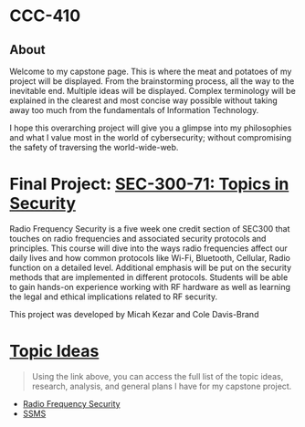 # CCC-410
## About
  Welcome to my capstone page. This is where the meat and potatoes of my project will be displayed. From the brainstorming process, all the way to the inevitable end. Multiple ideas will be displayed. Complex terminology will be explained in the clearest and most concise way possible without taking away too much from the fundamentals of Information Technology. 
  
  I hope this overarching project will give you a glimpse into my philosophies and what I value most in the world of cybersecurity; without compromising the safety of traversing the world-wide-web.

# Final Project: [SEC-300-71: Topics in Security](https://github.com/MicahKezar/CCC-410/blob/main/Radio%20Frequency%20Security/Radio%20Frequency%20Security.md)
Radio Frequency Security is a five week one credit section of SEC300 that touches on radio frequencies and associated security protocols and principles. This course will dive into the ways radio frequencies affect our daily lives and how common protocols like Wi-Fi, Bluetooth, Cellular, Radio function on a detailed level. Additional emphasis will be put on the security methods that are implemented in different protocols. Students will be able to gain hands-on experience working with RF hardware as well as learning the legal and ethical implications related to RF security.

This project was developed by Micah Kezar and Cole Davis-Brand

# [Topic Ideas](https://github.com/MicahKezar/CCC-410/blob/main/410-topics.md) 
> Using the link above, you can access the full list of the topic ideas, research, analysis, and general plans I have for my capstone project.

* [Radio Frequency Security](https://github.com/MicahKezar/CCC-410/wiki/Design-Project-2)
* [SSMS](https://github.com/MicahKezar/CCC-410/blob/main/SSMS/SSMS.md)
